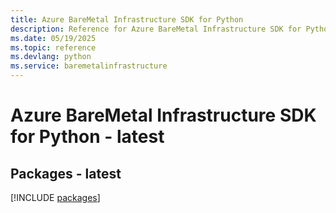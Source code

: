 ```yaml
---
title: Azure BareMetal Infrastructure SDK for Python
description: Reference for Azure BareMetal Infrastructure SDK for Python
ms.date: 05/19/2025
ms.topic: reference
ms.devlang: python
ms.service: baremetalinfrastructure
---
```

# Azure BareMetal Infrastructure SDK for Python - latest
## Packages - latest
[!INCLUDE [packages](baremetal-infrastructure-index.md)]